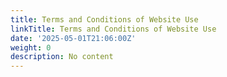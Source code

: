 ```yaml
---
title: Terms and Conditions of Website Use
linkTitle: Terms and Conditions of Website Use
date: '2025-05-01T21:06:00Z'
weight: 0
description: No content
---
```



